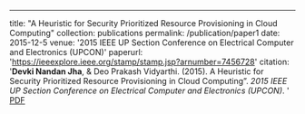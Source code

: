---
title: "A Heuristic for Security Prioritized Resource Provisioning in Cloud Computing"
collection: publications
permalink: /publication/paper1
date: 2015-12-5
venue: '2015 IEEE UP Section Conference on Electrical Computer and Electronics (UPCON)'
paperurl: 'https://ieeexplore.ieee.org/stamp/stamp.jsp?arnumber=7456728'
citation: '<b>Devki Nandan Jha</b>, & Deo Prakash Vidyarthi. (2015). A Heuristic for Security Prioritized Resource Provisioning in Cloud Computing”. <i>2015 IEEE UP Section Conference on Electrical Computer and Electronics (UPCON)</i>. '
[PDF](https://ieeexplore.ieee.org/stamp/stamp.jsp?arnumber=7456728)

